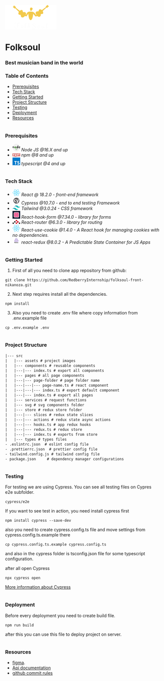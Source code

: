 ![This is header image](/src/assets/logo.png)

# Folksoul

### Best musician band in the world

### Table of Contents
* [Prerequisites](#Prerequisites)
* [Tech Stack](#Tech-Stack)
* [Getting Started](#Getting-Started)
* [Project Structure](#Project-Structure)
* [Testing](#Testing)
* [Deployment](#Deployment)
* [Resources](#Resources)

#
### Prerequisites

* <img src="readme/nodejs.png" width="25" style="top: 8px" /> *Node JS @16.X and up*
* <img src="readme/npm.png" width="25" style="top: 8px" /> *npm @8 and up*
* <img src="readme/typescript.png" width="25" style="top: 8px" /> *typescript @4 and up*

#
### Tech Stack

* <img src="readme/react.png" width="25" style="top: 8px" /> *React @ 18.2.0 - front-end framework*
* <img src="readme/cypress.png" width="25" style="top: 8px" /> *Cypress @10.7.0 - end to end testing Framework*
* <img src="readme/tailwind.png" width="25" style="top: 8px" /> *Tailwind @3.0.24 - CSS framework*
* <img src="readme/react-hook-form.png" width="25" style="top: 8px" /> *React-hook-form @7.34.0 - library for forms*
* <img src="readme/react-router.png" width="25" style="top: 8px" /> *React-router @6.3.0 - library for routing*
* <img src="readme/react.png" width="25" style="top: 8px" /> *React-use-cookie @1.4.0 - A React hook for managing cookies with no dependencies.*
* <img src="readme/redux.png" width="25" style="top: 8px" /> *react-redux @8.0.2 - A Predictable State Container for JS Apps*

#
### Getting Started
1. First of all you need to clone app repository from github:
```
git clone https://github.com/RedberryInternship/folksoul-front-nikanoza.git
```
2. Next step requires install all the dependencies.

```
npm install
```
3. Also you need to create .env file where copy information from .env.example file

```
cp .env.example .env
```

#
### Project Structure

```
|--- src
|   |--- assets # project images
|   |--- components # reusable components
|   |---|--- index.ts # export all components
|   |--- pages # all page components
|   |---|--- page-folder # page folder name
|   |---|---|--- page-name.ts # react component
|   |---|---|--- index.ts # export default component
|   |---|--- index.ts # export all pages
|   |--- services # request functions
|   |--- svg # svg components folder
|   |--- store # redux store folder
|   |---|--- slices # redux state slices
|   |---|--- actions # redux state async actions
|   |---|--- hooks.ts # app redux hooks
|   |---|--- redux.ts # redux store
|   |---|--- index.ts # exports from store
|   |--- types # types files
- .eslintrc.json  # eslint config file
- .prettierrc.json  # prettier config file
- tailwind.config.js # tailwind config file
- package.json     # dependency manager configurations
```
#
### Testing

For testing we are using Cypress. You can see all testing files on Cypres e2e subfolder.
```
cypress/e2e
```
If you want to see test in action, you need install cypress first

```
npm install cypress --save-dev
```
also you need to create cypress.config.ts file and move settings from cypress.config.ts.example there
```
cp cypress.config.ts.example cypress.config.ts
```
and also in the cypress folder is tsconfig.json file for some typescript configuration.

after all open Cypress
```
npx cypress open
``` 
[More information about Cypress](https://www.cypress.io)

#
### Deployment
Before every deployment you need to create build file.
```
npm run build
```
after this you can use this file to deploy project on server.

#
### Resources
* [figma](https://www.figma.com/file/ferG8kznuy5s0hMhMZa2Hi/FolkSoul---Bootcamp?node-id=0%3A1).
* [Api documentation](https://folksoul-api.nika-nozadze.redberryinternship.ge/)
* [github commit rules](https://redberry.gitbook.io/resources/git-is-semantikuri-komitebi)